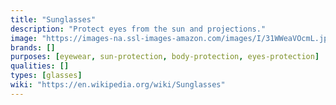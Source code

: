 ```yaml
---
title: "Sunglasses"
description: "Protect eyes from the sun and projections."
image: "https://images-na.ssl-images-amazon.com/images/I/31WWeaVOcmL.jpg"
brands: []
purposes: [eyewear, sun-protection, body-protection, eyes-protection]
qualities: []
types: [glasses]
wiki: "https://en.wikipedia.org/wiki/Sunglasses"
---
```

